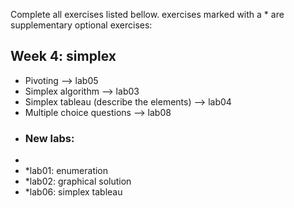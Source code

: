 Complete all exercises listed bellow. exercises marked with a * are supplementary optional exercises:

## Week 4: simplex
- Pivoting  --> lab05
- Simplex algorithm  --> lab03
- Simplex tableau (describe the elements)  --> lab04
- Multiple choice questions --> lab08
- ### New labs:
- 
- *lab01: enumeration
- *lab02: graphical solution
- *lab06: simplex tableau
